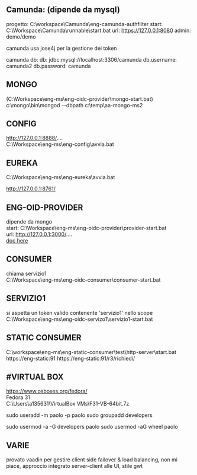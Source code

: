 
Camunda: (dipende da mysql)
-

progetto: C:\workspace\Camunda\eng-camunda-authfilter
start: C:\Workspace\Camunda\runnable\start.bat
url: https://127.0.0.1:8080
admin: demo/demo

camunda usa jose4j per la gestione dei token


camunda db:
db: jdbc:mysql://localhost:3306/camunda
db.username: camunda2
db.password: camunda

MONGO
-----
(C:\Workspace\eng-ms\eng-oidc-provider\mongo-start.bat)
c:\mongo\bin\mongod --dbpath c:\temp\aa-mongo-ms2


CONFIG
------
http://127.0.0.1:8888/....  
C:\Workspace\eng-ms\eng-config\avvia.bat

EUREKA
---
C:\Workspace\eng-ms\eng-eureka\avvia.bat

http://127.0.0.1:8761/

ENG-OID-PROVIDER  
---

dipende da mongo  
start: C:\Workspace\eng-ms\eng-oidc-provider\provider-start.bat  
url: http://127.0.0.1:3000/....  
[doc here](./oidc-provider.md)




## CONSUMER
chiama servizio1  
C:\Workspace\eng-ms\eng-oidc-consumer\consumer-start.bat

## SERVIZIO1 
si aspetta un token valido contenente 'servizio1' nello scope  
C:\Workspace\eng-ms\eng-oidc-servizo1\servizio1-start.bat

## STATIC CONSUMER
C:\workspace\eng-ms\eng-static-consumer\test\http-server\start.bat
https://eng-static:91
https://eng-static:91/r3/richiedi/

#VIRTUAL BOX
---
https://www.osboxes.org/fedora/  
Fedora 31  
C:\Users\a135631\VirtualBox VMs\F31-VB-64bit.7z  

sudo useradd -m paolo -p paolo
sudo groupadd developers

sudo usermod -a -G developers paolo
sudo usermod -aG wheel paolo



VARIE
---
provato vaadin per gestire client side failover & load balancing, non mi piace, approccio integrato server-client alle UI, stile gwt  
